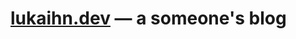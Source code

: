 # [lukaihn.dev] — a someone's blog

<center>
  <!--
    IMPORTANT: the following empty line is to be kept in order for
    the GitHub's Markdown parser to recongnize the markup,
    it doesn't work otherwise.
  -->
</center>

[lukaihn.dev]: https://lukaihn.dev
